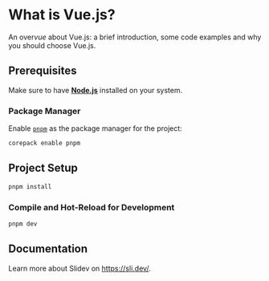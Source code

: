 # What is Vue.js?

An over*vue* about Vue.js: a brief introduction, some code examples and why you should choose Vue.js.

## Prerequisites

Make sure to have [**Node.js**](https://nodejs.org/) installed on your system.

### Package Manager

Enable [`pnpm`](https://pnpm.io/) as the package manager for the project:

```bash
corepack enable pnpm
```

## Project Setup

```sh
pnpm install
```

### Compile and Hot-Reload for Development

```sh
pnpm dev
```

## Documentation

Learn more about Slidev on https://sli.dev/.
